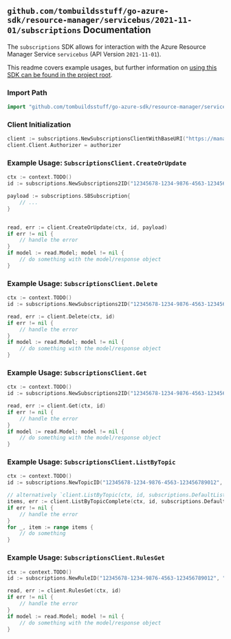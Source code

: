 
## `github.com/tombuildsstuff/go-azure-sdk/resource-manager/servicebus/2021-11-01/subscriptions` Documentation

The `subscriptions` SDK allows for interaction with the Azure Resource Manager Service `servicebus` (API Version `2021-11-01`).

This readme covers example usages, but further information on [using this SDK can be found in the project root](https://github.com/tombuildsstuff/go-azure-sdk/tree/main/docs).

### Import Path

```go
import "github.com/tombuildsstuff/go-azure-sdk/resource-manager/servicebus/2021-11-01/subscriptions"
```


### Client Initialization

```go
client := subscriptions.NewSubscriptionsClientWithBaseURI("https://management.azure.com")
client.Client.Authorizer = authorizer
```


### Example Usage: `SubscriptionsClient.CreateOrUpdate`

```go
ctx := context.TODO()
id := subscriptions.NewSubscriptions2ID("12345678-1234-9876-4563-123456789012", "example-resource-group", "namespaceValue", "topicValue", "subscriptionValue")

payload := subscriptions.SBSubscription{
	// ...
}


read, err := client.CreateOrUpdate(ctx, id, payload)
if err != nil {
	// handle the error
}
if model := read.Model; model != nil {
	// do something with the model/response object
}
```


### Example Usage: `SubscriptionsClient.Delete`

```go
ctx := context.TODO()
id := subscriptions.NewSubscriptions2ID("12345678-1234-9876-4563-123456789012", "example-resource-group", "namespaceValue", "topicValue", "subscriptionValue")

read, err := client.Delete(ctx, id)
if err != nil {
	// handle the error
}
if model := read.Model; model != nil {
	// do something with the model/response object
}
```


### Example Usage: `SubscriptionsClient.Get`

```go
ctx := context.TODO()
id := subscriptions.NewSubscriptions2ID("12345678-1234-9876-4563-123456789012", "example-resource-group", "namespaceValue", "topicValue", "subscriptionValue")

read, err := client.Get(ctx, id)
if err != nil {
	// handle the error
}
if model := read.Model; model != nil {
	// do something with the model/response object
}
```


### Example Usage: `SubscriptionsClient.ListByTopic`

```go
ctx := context.TODO()
id := subscriptions.NewTopicID("12345678-1234-9876-4563-123456789012", "example-resource-group", "namespaceValue", "topicValue")

// alternatively `client.ListByTopic(ctx, id, subscriptions.DefaultListByTopicOperationOptions())` can be used to do batched pagination
items, err := client.ListByTopicComplete(ctx, id, subscriptions.DefaultListByTopicOperationOptions())
if err != nil {
	// handle the error
}
for _, item := range items {
	// do something
}
```


### Example Usage: `SubscriptionsClient.RulesGet`

```go
ctx := context.TODO()
id := subscriptions.NewRuleID("12345678-1234-9876-4563-123456789012", "example-resource-group", "namespaceValue", "topicValue", "subscriptionValue", "ruleValue")

read, err := client.RulesGet(ctx, id)
if err != nil {
	// handle the error
}
if model := read.Model; model != nil {
	// do something with the model/response object
}
```
